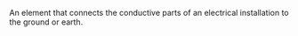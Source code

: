 An element that connects the conductive parts of an electrical installation to the ground or earth.
